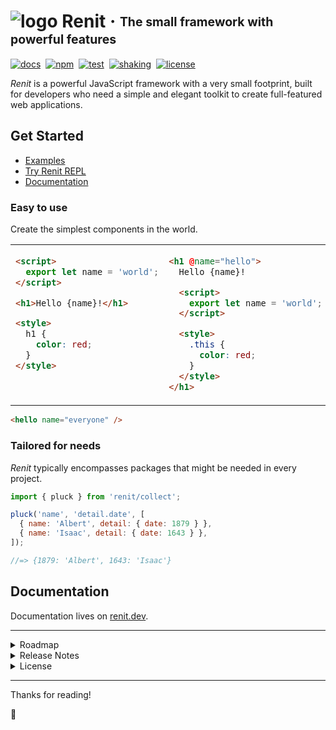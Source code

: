 # ![logo](http://kodla.org/renit/symbol-min.svg) Renit · <sub><sup>The small framework with powerful features</sup></sub>

[![docs](https://img.shields.io/badge/docs-renit.dev-blue?logo=hackthebox&color=006DF9&logoColor=00C3FF)][RENIT]
&nbsp;[![npm](https://img.shields.io/npm/v/renit.svg)][PACKAGE]
&nbsp;[![test](https://github.com/kodla-dev/renit/actions/workflows/test.yaml/badge.svg?branch=main)][TEST]
&nbsp;[![shaking](https://img.shields.io/badge/tree%20shakeable-blue?color=gray&logo=gumtree&logoColor=72ef36)][SIZE]
&nbsp;[![license](https://img.shields.io/npm/l/renit.svg?color=008C16)][LICENSE]

_Renit_ is a powerful JavaScript framework with a very small footprint, built for developers who need a simple and elegant toolkit to create full-featured web applications.

## Get Started

- [Examples][EXAMPLE]
- [Try Renit REPL][REPL]
- [Documentation][RENIT]

### Easy to use

Create the simplest components in the world.

<table border="0">
<tr></tr>
<tr>
<td valign="top" width="550">

```html
<script>
  export let name = 'world';
</script>

<h1>Hello {name}!</h1>

<style>
  h1 {
    color: red;
  }
</style>
```

</td>
<td valign="top" width="550">

```html
<h1 @name="hello">
  Hello {name}!

  <script>
    export let name = 'world';
  </script>

  <style>
    .this {
      color: red;
    }
  </style>
</h1>
```

</td>
</tr>
</table>

```html
<hello name="everyone" />
```

### Tailored for needs

_Renit_ typically encompasses packages that might be needed in every project.

```js
import { pluck } from 'renit/collect';

pluck('name', 'detail.date', [
  { name: 'Albert', detail: { date: 1879 } },
  { name: 'Isaac', detail: { date: 1643 } },
]);

//=> {1879: 'Albert', 1643: 'Isaac'}
```

## Documentation

Documentation lives on [renit.dev][RENIT].

---

<details>
<summary>Roadmap</summary>

You may view our [roadmap][ROADMAP] if you'd like to see what we're currently working on.

</details>

<details>
<summary>Release Notes</summary>

All notable changes to this project will be documented in the [changelog][CHANGELOG].

</details>

<details>
<summary>License</summary>

[MIT][LICENSE]

</details>

---

Thanks for reading!

🎉

[RENIT]: https://renit.dev
[REPL]: https://renit.dev/#!/repl
[EXAMPLE]: https://renit.dev/#!/repl?example
[TEST]: https://github.com/kodla-dev/renit/actions/workflows/test.yaml
[PACKAGE]: https://www.npmjs.com/package/renit
[SIZE]: https://bundlephobia.com/package/renit
[ROADMAP]: https://renit.dev/#!/intro/roadmap
[INSTALLATION]: https://renit.dev/installation/system-requirements
[CHANGELOG]: https://renit.dev/#!/intro/changelog
[CODE_OF_CONDUCT]: https://github.com/kodla-dev/renit/blob/main/.github/CODE_OF_CONDUCT.md
[DISCUSSIONS]: https://github.com/kodla-dev/renit/discussions
[CONTRIBUTING]: https://github.com/kodla-dev/renit/blob/main/.github/CONTRIBUTING.md
[LICENSE]: https://github.com/kodla-dev/renit/blob/main/LICENSE
